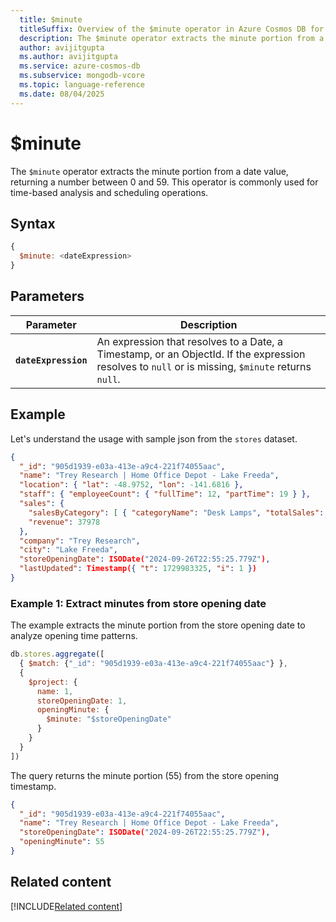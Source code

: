```yaml
---
  title: $minute
  titleSuffix: Overview of the $minute operator in Azure Cosmos DB for MongoDB (vCore)
  description: The $minute operator extracts the minute portion from a date value.
  author: avijitgupta
  ms.author: avijitgupta
  ms.service: azure-cosmos-db
  ms.subservice: mongodb-vcore
  ms.topic: language-reference
  ms.date: 08/04/2025
---
```


# $minute

The `$minute` operator extracts the minute portion from a date value, returning a number between 0 and 59. This operator is commonly used for time-based analysis and scheduling operations.

## Syntax

```javascript
{
  $minute: <dateExpression>
}
```

## Parameters

| Parameter | Description |
| --- | --- |
| **`dateExpression`** | An expression that resolves to a Date, a Timestamp, or an ObjectId. If the expression resolves to `null` or is missing, `$minute` returns `null`. |

## Example

Let's understand the usage with sample json from the `stores` dataset.

```json
{
  "_id": "905d1939-e03a-413e-a9c4-221f74055aac",
  "name": "Trey Research | Home Office Depot - Lake Freeda",
  "location": { "lat": -48.9752, "lon": -141.6816 },
  "staff": { "employeeCount": { "fullTime": 12, "partTime": 19 } },
  "sales": {
    "salesByCategory": [ { "categoryName": "Desk Lamps", "totalSales": 37978 } ],
    "revenue": 37978
  },
  "company": "Trey Research",
  "city": "Lake Freeda",
  "storeOpeningDate": ISODate("2024-09-26T22:55:25.779Z"),
  "lastUpdated": Timestamp({ "t": 1729983325, "i": 1 })
}
```

### Example 1: Extract minutes from store opening date

The example extracts the minute portion from the store opening date to analyze opening time patterns.

```javascript
db.stores.aggregate([
  { $match: {"_id": "905d1939-e03a-413e-a9c4-221f74055aac"} },
  {
    $project: {
      name: 1,
      storeOpeningDate: 1,
      openingMinute: {
        $minute: "$storeOpeningDate"
      }
    }
  }
])
```

The query returns the minute portion (55) from the store opening timestamp.

```json
{
  "_id": "905d1939-e03a-413e-a9c4-221f74055aac",
  "name": "Trey Research | Home Office Depot - Lake Freeda",
  "storeOpeningDate": ISODate("2024-09-26T22:55:25.779Z"),
  "openingMinute": 55
}
```

## Related content

[!INCLUDE[Related content](../includes/related-content.md)]
